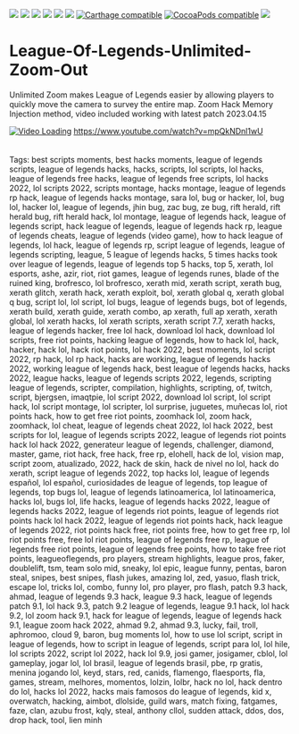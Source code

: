[![](http://img.shields.io/badge/OS%20X-10.10%2B-blue.svg)]() [![](http://img.shields.io/badge/iOS-8.0%2B-blue.svg)]() [![](http://img.shields.io/badge/tvOS-9.0%2B-blue.svg)]() [![](http://img.shields.io/badge/watchOS-2.0%2B-blue.svg)]() [![](http://img.shields.io/badge/Swift-5.1-blue.svg)]() [![](https://travis-ci.org/duemunk/Async.svg)](https://travis-ci.org/duemunk/Async) [![Carthage compatible](https://img.shields.io/badge/Carthage-compatible-4BC51D.svg)](https://github.com/Carthage/Carthage) [![CocoaPods compatible](https://img.shields.io/badge/CocoaPods-compatible-4BC51D.svg)](https://github.com/CocoaPods/CocoaPods) [![](http://img.shields.io/badge/operator_overload-nope-green.svg)](https://gist.github.com/duemunk/61e45932dbb1a2ca0954)
<br />
# League-Of-Legends-Unlimited-Zoom-Out
Unlimited Zoom makes League of Legends easier by allowing players to quickly move the camera to survey the entire map. 
Zoom Hack Memory Injection method, video included working with latest patch 2023.04.15
<br />

[![Video Loading](https://img.youtube.com/vi/mpQkNDnl1wU/0.jpg)](https://www.youtube.com/watch?v=mpQkNDnl1wU)
https://www.youtube.com/watch?v=mpQkNDnl1wU
<br /><br /><br />
Tags: best scripts moments, best hacks moments, league of legends scripts, league of legends hacks, hacks, scripts, lol scripts, lol hacks, league of legends free hacks, league of legends free scripts, lol hacks 2022, lol scripts 2022, scripts montage, hacks montage, league of legends rp hack, league of legends hacks montage, sara lol, bug or hacker, lol, bug lol, hacker lol, league of legends, jhin bug, zac bug, ze bug, rift herald, rift herald bug, rift herald hack, lol montage, league of legends hack, league of legends script, hack league of legends, league of legends hack rp, league of legends cheats, league of legends (video game), how to hack league of legends, lol hack, league of legends rp, script league of legends, league of legends scripting, league, 5 league of legends hacks, 5 times hacks took over league of legends, league of legends top 5 hacks, top 5, xerath, lol esports, ashe, azir, riot, riot games, league of legends runes, blade of the ruined king, brofresco, lol brofresco, xerath mid, xerath script, xerath bug, xerath glitch, xerath hack, xerath exploit, bol, xerath global q, xerath global q bug, script lol, lol script, lol bugs, league of legends bugs, bot of legends, xerath build, xerath guide, xerath combo, ap xerath, full ap xerath, xerath global, lol xerath hacks, lol xerath scripts, xerath script 7.7, xerath hacks, league of legends hacker, free lol hack, download lol hack, download lol scripts, free riot points, hacking league of legends, how to hack lol, hack, hacker, hack lol, hack riot points, lol hack 2022, best moments, lol script 2022, rp hack, lol rp hack, hacks are working, league of legends hacks 2022, working league of legends hack, best league of legends hacks, hacks 2022, league hacks, league of legends scripts 2022, legends, scripting league of legends, scripter, compilation, highlights, scripting, of, twitch, script, bjergsen, imaqtpie, lol script 2022, download lol script, lol script hack, lol script montage, lol scripter, lol surprise, juguetes, muñecas lol, riot points hack, how to get free riot points, zoomhack lol, zoom hack, zoomhack, lol cheat, league of legends cheat 2022, lol hack 2022, best scripts for lol, league of legends scripts 2022, league of legends riot points hack lol hack 2022, generateur league of legends, challenger, diamond, master, game, riot hack, free hack, free rp, elohell, hack de lol, vision map, script zoom, atualizado, 2022, hack de skin, hack de nivel no lol, hack do xerath, script league of legends 2022, top hacks lol, league of legends español, lol español, curiosidades de league of legends, top league of legends, top bugs lol, league of legends latinoamerica, lol latinoamerica, hacks lol, bugs lol, life hacks, league of legends hacks 2022, league of legends hacks 2022, league of legends riot points, league of legends riot points hack lol hack 2022, league of legends riot points hack, hack league of legends 2022, riot points hack free, riot points free, how to get free rp, lol riot points free, free lol riot points, league of legends free rp, league of legends free riot points, league of legends free points, how to take free riot points, leagueoflegends, pro players, stream highlights, league pros, faker, doublelift, tsm, team solo mid, sneaky, lol epic, league funny, pentas, baron steal, snipes, best snipes, flash jukes, amazing lol, zed, yasuo, flash trick, escape lol, tricks lol, combo, funny lol, pro player, pro flash, patch 9.3 hack, ahmad, league of legends 9.3 hack, league 9.3 hack, league of legends patch 9.1, lol hack 9.3, patch 9.2 league of legends, league 9.1 hack, lol hack 9.2, lol zoom hack 9.1, hack for league of legends, league of legends hack 9.1, league zoom hack 2022, ahmad 9.2, ahmad 9.3, lucky, fail, troll, aphromoo, cloud 9, baron, bug moments lol, how to use lol script, script in league of legends, how to script in league of legends, script para lol, lol hile, lol scripts 2022, script lol 2022, hack lol 9.9, josi gamer, josigamer, cblol, lol gameplay, jogar lol, lol brasil, league of legends brasil, pbe, rp gratis, menina jogando lol, keyd, stars, red, canids, flamengo, flaesports, fla, games, stream, melhores, momentos, lolzin, lolbr, hack no lol, hack dentro do lol, hacks lol 2022, hacks mais famosos do league of legends, kid x, overwatch, hacking, aimbot, dlolside, guild wars, match fixing, fatgames, faze, clan, azubu frost, kqly, steal, anthony cllol, sudden attack, ddos, dos, drop hack, tool, lien minh

